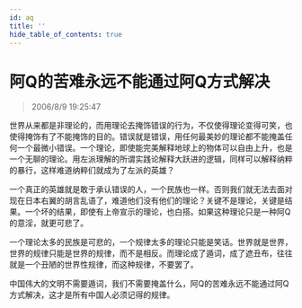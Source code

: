 ```yaml
---
id: aq
title: ''
hide_table_of_contents: true
---
```


# 阿Q的苦难永远不能通过阿Q方式解决

> 2006/8/9 19:25:47

世界从来都是非理论的，而用理论去掩饰错误的行为，不仅使得理论变得可笑，也使得掩饰有了不能掩饰的目的。错误就是错误，用任何最美妙的理论都不能掩盖任何一个最微小错误。一个理论，即使能完美解释地球上的物体可以自由上升，也是一个无聊的理论。用左派理解的所谓实践论解释大跃进的逻辑，同样可以解释纳粹的暴行，这样难道纳粹们就成为了左派的英雄？

一个真正的英雄就是敢于承认错误的人，一个民族也一样。否则我们就无法去面对现在日本右翼的胡言乱语了，难道他们没有他们的理论？关键不是理论，关键是结果。一个坏的结果，即使有上帝宣示的理论，也白搭。如果这种理论只是一种阿Q的意淫，就更可悲了。

一个理论太多的民族是可悲的，一个规律太多的理论只能是笑话。世界就是世界，世界的规律只能是世界的规律，而不是相反。而理论成了遁词，成了遮丑布，往往就是一个丑陋的世界性规律，而这种规律，不要罢了。

中国伟大的文明不需要遁词，我们不需要掩盖什么，阿Q的苦难永远不能通过阿Q方式解决，这才是所有中国人必须记得的规律。